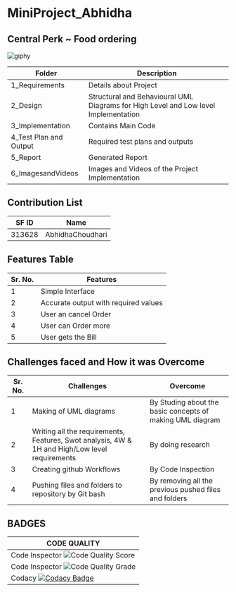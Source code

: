 # MiniProject_Abhidha
## Central Perk ~ Food ordering 
![giphy](https://user-images.githubusercontent.com/86190226/125441885-d970875d-3ec8-4274-b953-45a454cd5f85.gif)

| Folder  | Description  |
|--- |--- |
| 1_Requirements | Details about Project |
| 2_Design | Structural and Behavioural UML Diagrams for High Level and Low level Implementation |
| 3_Implementation | Contains Main Code |
| 4_Test Plan and Output | Required test plans and outputs |
| 5_Report | Generated Report |
| 6_ImagesandVideos | Images and Videos of the Project Implementation |

## Contribution List

| SF ID  | Name          | 
|---     |---            |
| 313628 | AbhidhaChoudhari | 

## Features Table 

|Sr. No. | Features |
|--- |--- |
|1 | Simple Interface |
|2 | Accurate output with required values |
|3 | User an cancel Order |
|4 | User can Order more |
|5 | User gets the Bill |

## Challenges faced and How it was Overcome

| Sr. No. | Challenges | Overcome |
|--- |--- |--- |
|1 | Making of UML diagrams | By Studing about the basic concepts of making UML diagram |
|2 | Writing all the requirements, Features, Swot analysis, 4W & 1H and High/Low level requirements | By doing research |
|3 | Creating github Workflows | By Code Inspection |
|4 | Pushing files and folders to repository by Git bash | By removing all the previous pushed files and folders |


## BADGES 
|CODE QUALITY              |                                                              
|-----------------------------------------------------------------------------------------|
|Code Inspector ![Code Quality Score](https://www.code-inspector.com/project/25049/score/svg)     |             
|Code Inspector ![Code Quality Grade](https://www.code-inspector.com/project/25049/status/svg)|
|Codacy [![Codacy Badge](https://app.codacy.com/project/badge/Grade/e3524e62ad904ed2a6359f354f1058a7)](https://www.codacy.com/gh/AbhidhaChoudhari/MiniProject_Abhidha/dashboard?utm_source=github.com&amp;utm_medium=referral&amp;utm_content=AbhidhaChoudhari/MiniProject_Abhidha&amp;utm_campaign=Badge_Grade)|
              



